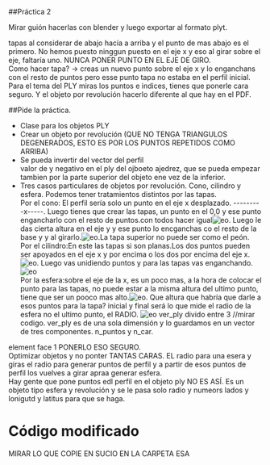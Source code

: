 ##Práctica 2

Mirar guión
hacerlas con blender y luego exportar al formato plyt.

tapas al considerar de abajo hacía a arriba y el punto de mas abajo es el primero. No hemos puesto ninggun puesto en el eje x y eso al girar sobre el eje, faltaría uno. NUNCA PONER PUNTO EN EL EJE DE GIRO.      
Como hacer tapa? -> creas un nuevo punto sobre el eje x y lo enganchans con el resto de puntos pero esse punto tapa no estaba en el perfil inicial.   
Para el tema del PLY miras los puntos e indices, tienes que ponerle cara seguro. Y el objeto por revolución hacerlo diferente al que hay en el PDF.  

##Pide la práctica.
* Clase para los objetos PLY
* Crear un objeto por revolución (QUE NO TENGA TRIANGULOS DEGENERADOS, ESTO ES POR LOS PUNTOS REPETIDOS COMO ARRIBA)
* Se pueda invertir del vector del perfil  
valor de y negativo en el ply del ojboeto ajedrez, que se pueda empezar tambien por la parte superior del objeto ene vez de la inferior.
* Tres casos particulares de objetos por revolución. Cono, cilindro y esfera. Podemos tener tratamientos distintos por las tapas.      
Por el cono: El perfil sería solo un punto en el eje  x desplazado. ---------x-----. Luego tienes que crear las tapas, un punto en el 0,0 y ese punto engancharlo con el resto de puntos.con todos hacer igual![eo](./imagenes/1.png). Luego le das cierta altura en el eje y y ese punto lo  encganchas co el resto de la base y y al girarlo.![eo](./imagenes/2.png).La tapa superior no puede ser como el peón.    
Por el cilindro:En este las tapas si son planas.Los dos puntos pueden ser apoyados en el eje  x y por encima o los dos por encima del eje x.![eo](./imagenes/3.png). Luego vas unidiendo puntos y para las tapas vas enganchando.![eo](./imagenes/4.png)   
Por la esfera:sobre el eje de la x, es un poco mas, a la hora de colocar el punto para las tapas, no puede estar a la misma altura del ultimo punto, tiene que ser un pooco mas alto.![eo](./imagenes/5.png). Que altura que habría que darle a esos puntos para la tapa? inicial y final será lo que mide el radio de la esfera no el ultimo punto, el RADIO. ![eo](./imagenes/6.png)
ver_ply divido entre 3 //mirar codigo.
ver_ply es de una sola dimensión y lo guardamos en un vector de tres componentes. n_puntos y n_car.

element face 1 PONERLO ESO SEGURO.   
Optimizar objetos y no ponter TANTAS CARAS. EL radio para una esera y giras el radio para generar puntos de perfil y a partir de esos puntos de perfil los vuelves a girar apraa generar esfera.  
Hay gente que pone puntos edl perfil en el objeto ply NO ES ASÍ. Es un objeto tipo esfera y revolución y se le pasa solo radio y numeors lados y lonigutd y latitus para que se haga.



# Código modificado
MIRAR LO QUE COPIE EN SUCIO EN LA CARPETA ESA